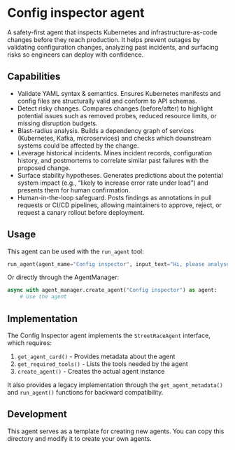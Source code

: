 # Config inspector agent

A safety-first agent that inspects Kubernetes and infrastructure-as-code changes before they reach production. It helps prevent outages by validating configuration changes, analyzing past incidents, and surfacing risks so engineers can deploy with confidence.

## Capabilities

- Validate YAML syntax & semantics. Ensures Kubernetes manifests and config files are structurally valid and conform to API schemas.
- Detect risky changes. Compares changes (before/after) to highlight potential issues such as removed probes, reduced resource limits, or missing disruption budgets.
- Blast-radius analysis. Builds a dependency graph of services (Kubernetes, Kafka, microservices) and checks which downstream systems could be affected by the change.
- Leverage historical incidents. Mines incident records, configuration history, and postmortems to correlate similar past failures with the proposed change.
- Surface stability hypotheses. Generates predictions about the potential system impact (e.g., “likely to increase error rate under load”) and presents them for human confirmation.
- Human-in-the-loop safeguard. Posts findings as annotations in pull requests or CI/CD pipelines, allowing maintainers to approve, reject, or request a canary rollout before deployment.

## Usage

This agent can be used with the `run_agent` tool:

```python
run_agent(agent_name="Config inspector", input_text="Hi, please analyse PR with changes")
```

Or directly through the AgentManager:

```python
async with agent_manager.create_agent("Config inspector") as agent:
    # Use the agent
```

## Implementation

The Config Inspector agent implements the `StreetRaceAgent` interface, which requires:

1. `get_agent_card()` - Provides metadata about the agent
2. `get_required_tools()` - Lists the tools needed by the agent
3. `create_agent()` - Creates the actual agent instance

It also provides a legacy implementation through the `get_agent_metadata()` and `run_agent()` functions for backward compatibility.

## Development

This agent serves as a template for creating new agents. You can copy this directory and modify it to create your own agents.